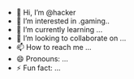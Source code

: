 - 👋 Hi, I’m @hacker
- 👀 I’m interested in .gaming..
- 🌱 I’m currently learning ...
- 💞️ I’m looking to collaborate on ...
- 📫 How to reach me ...
- 😄 Pronouns: ...
- ⚡ Fun fact: ...

<!---
vijayrath/vijayrath is a ✨ special ✨ repository because its `README.md` (this file) appears on your GitHub profile.
You can click the Preview link to take a look at your changes.
--->
